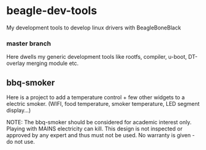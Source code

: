 # beagle-dev-tools
My development tools to develop linux drivers with BeagleBoneBlack

### master branch

Here dwells my generic development tools like rootfs, compiler, u-boot, DT-overlay merging module etc.

## bbq-smoker

Here is a project to add a temperature control + few other widgets to a electric smoker.
(WIFI, food temperature, smoker temperature, LED segment display...)

NOTE: The bbq-smoker should be considered for academic interest only. Playing with MAINS electricity can kill. This design is not inspected or approved by any expert and thus must not be used. No warranty is given - do not use.
